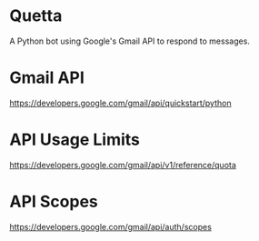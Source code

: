 # Quetta

A Python bot using Google's Gmail API to respond to messages.

# Gmail API
https://developers.google.com/gmail/api/quickstart/python

# API Usage Limits
https://developers.google.com/gmail/api/v1/reference/quota

# API Scopes 
https://developers.google.com/gmail/api/auth/scopes
